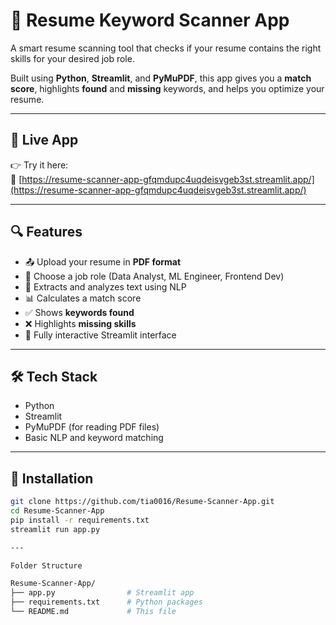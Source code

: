 # 📄 Resume Keyword Scanner App

A smart resume scanning tool that checks if your resume contains the right skills for your desired job role.

Built using **Python**, **Streamlit**, and **PyMuPDF**, this app gives you a **match score**, highlights **found** and **missing** keywords, and helps you optimize your resume.

---

## 🚀 Live App

👉 Try it here:  
🔗 [https://resume-scanner-app-gfqmdupc4uqdeisvgeb3st.streamlit.app/](https://resume-scanner-app-gfqmdupc4uqdeisvgeb3st.streamlit.app/)

---

## 🔍 Features

- 📤 Upload your resume in **PDF format**
- 🎯 Choose a job role (Data Analyst, ML Engineer, Frontend Dev)
- 🧠 Extracts and analyzes text using NLP
- 📊 Calculates a match score
- ✅ Shows **keywords found**
- ❌ Highlights **missing skills**
- 🔄 Fully interactive Streamlit interface

---

## 🛠️ Tech Stack

- Python
- Streamlit
- PyMuPDF (for reading PDF files)
- Basic NLP and keyword matching

---

## 📁 Installation

```bash
git clone https://github.com/tia0016/Resume-Scanner-App.git
cd Resume-Scanner-App
pip install -r requirements.txt
streamlit run app.py

---

Folder Structure

Resume-Scanner-App/
├── app.py                # Streamlit app
├── requirements.txt      # Python packages
└── README.md             # This file
